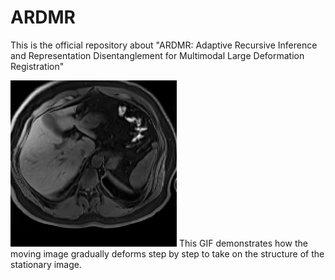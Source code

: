 # ARDMR
This is the official  repository about "ARDMR: Adaptive Recursive Inference and Representation Disentanglement for Multimodal Large Deformation Registration"

![gif](multiscale.gif)
This GIF demonstrates how the moving image gradually deforms step by step to take on the structure of the stationary image.
